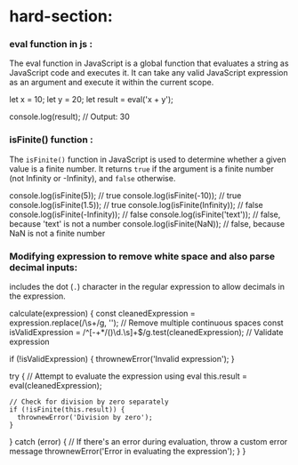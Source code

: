 # hard-section:

### eval function in js :

The eval function in JavaScript is a global function that evaluates a string as JavaScript code and executes it. It can take any valid JavaScript expression as an argument and execute it within the current scope.

let x = 10;
let y = 20;
let result = eval('x + y');

console.log(result); // Output: 30

### isFinite() function :

The `isFinite()` function in JavaScript is used to determine whether a given value is a finite number. It returns `true` if the argument is a finite number (not Infinity or -Infinity), and `false` otherwise.

console.log(isFinite(5)); // true
console.log(isFinite(-10)); // true
console.log(isFinite(1.5)); // true
console.log(isFinite(Infinity)); // false
console.log(isFinite(-Infinity)); // false
console.log(isFinite('text')); // false, because 'text' is not a number
console.log(isFinite(NaN)); // false, because NaN is not a finite number

### Modifying expression to remove white space and also parse decimal inputs:

includes the dot (`.`) character in the regular expression to allow decimals in the expression.

calculate(expression) {
const cleanedExpression = expression.replace(/\s+/g, ''); // Remove multiple continuous spaces
const isValidExpression = /^[-+*/()\d.\s]+$/g.test(cleanedExpression); // Validate expression

if (!isValidExpression) {
thrownewError('Invalid expression');
}

try {
// Attempt to evaluate the expression using eval
this.result = eval(cleanedExpression);

    // Check for division by zero separately
    if (!isFinite(this.result)) {
      thrownewError('Division by zero');
    }

} catch (error) {
// If there's an error during evaluation, throw a custom error message
thrownewError('Error in evaluating the expression');
}
}
